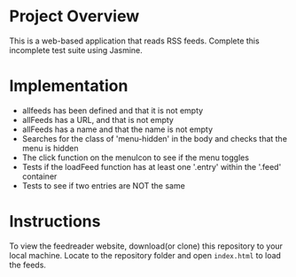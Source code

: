 # Project Overview

This is a web-based application that reads RSS feeds. Complete this incomplete test suite using Jasmine. 


# Implementation 

- allfeeds has been defined and that it is not empty
- allFeeds has a URL, and that is not empty
- allFeeds has a name and that the name is not empty
- Searches for the class of 'menu-hidden' in the body and checks that the menu is hidden
- The click function on the menuIcon to see if the menu toggles
- Tests if the loadFeed function has at least one '.entry' within the '.feed' container
- Tests to see if two entries are NOT the same


# Instructions 
To view the feedreader website, download(or clone) this repository to your local machine. Locate to the repository folder and open `index.html` to load the feeds.


